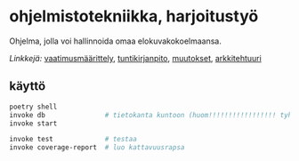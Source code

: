 # ohjelmistotekniikka, harjoitustyö

Ohjelma, jolla voi hallinnoida omaa elokuvakokoelmaansa.

*Linkkejä:* [vaatimusmäärittely](https://github.com/tiikerikakku/harkka/blob/main/dokumentaatio/vaatimusmaarittely.md), [tuntikirjanpito](https://github.com/tiikerikakku/harkka/blob/main/dokumentaatio/tuntikirjanpito.md), [muutokset](https://github.com/tiikerikakku/harkka/blob/main/dokumentaatio/changelog.md), [arkkitehtuuri](https://github.com/tiikerikakku/harkka/blob/main/dokumentaatio/arkkitehtuuri.md)

## käyttö

```sh
poetry shell
invoke db               # tietokanta kuntoon (huom!!!!!!!!!!!!!!!!! tyhjentää kannan)
invoke start

invoke test             # testaa
invoke coverage-report  # luo kattavuusrapsa
```
